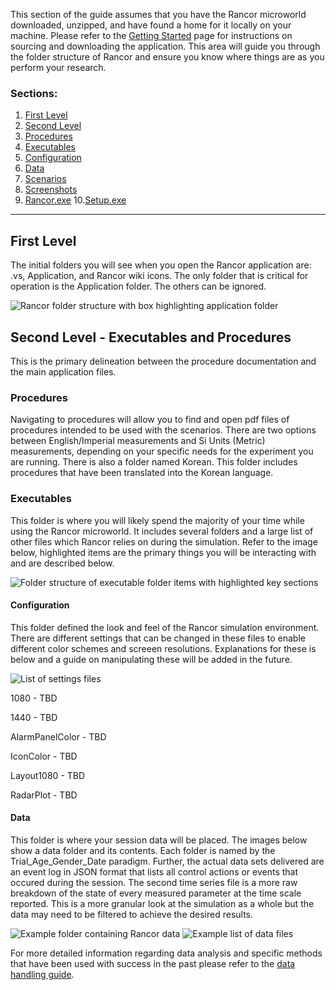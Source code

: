 This section of the guide assumes that you have the Rancor microworld downloaded, unzipped, and have found a home for it locally on your machine. Please refer to the [Getting Started](https://github.com/rogerlew/rancor-release/wiki/Getting-Started) page for instructions on sourcing and downloading the application. This area will guide you through the folder structure of Rancor and ensure you know where things are as you perform your research.

### Sections:
1. [First Level](#First-level)
2. [Second Level](#Second-Level)
3. [Procedures](#Procedures)
4. [Executables](#Executables)
5. [Configuration](#Configuration)
6. [Data](#Data)
7. [Scenarios](#Scenarios)
8. [Screenshots](#screenshots)
9. [Rancor.exe](#Rancor.exe)
10.[Setup.exe](#Setup.exe)
***


## First Level
The initial folders you will see when you open the Rancor application are: .vs, Application, and Rancor wiki icons. The only folder that is critical for operation is the Application folder. The others can be ignored.

![Rancor folder structure with box highlighting application folder](https://github.com/rogerlew/rancor-release/blob/master/Rancor_images/Rancor_top_level_folder_structure.PNG)

## Second Level - Executables and Procedures
This is the primary delineation between the procedure documentation and the main application files. 

### Procedures
Navigating to procedures will allow you to find and open pdf files of procedures intended to be used with the scenarios. There are two options between English/Imperial measurements and Si Units (Metric) measurements, depending on your specific needs for the experiment you are running. There is also a folder named Korean. This folder includes procedures that have been translated into the Korean language.

### Executables
This folder is where you will likely spend the majority of your time while using the Rancor microworld. It includes several folders and a large list of other files which Rancor relies on during the simulation. Refer to the image below, highlighted items are the primary things you will be interacting with and are described below. 

![Folder structure of executable folder items with highlighted key sections](https://github.com/rogerlew/rancor-release/blob/master/Rancor_images/Rancor_second_level_highlights.png)

#### Configuration
This folder defined the look and feel of the Rancor simulation environment. There are different settings that can be changed in these files to enable different color schemes and screeen resolutions. Explanations for these is below and a guide on manipulating these will be added in the future.

![List of settings files](https://github.com/rogerlew/rancor-release/blob/master/Rancor_images/Rancor_configuration_inifiles.PNG)

1080 - TBD

1440 - TBD

AlarmPanelColor - TBD

IconColor - TBD

Layout1080 - TBD

RadarPlot - TBD

#### Data
This folder is where your session data will be placed. The images below show a data folder and its contents. Each folder is named by the Trial_Age_Gender_Date paradigm. Further, the actual data sets delivered are an event log in JSON format that lists all control actions or events that occured during the session. The second time series file is a more raw breakdown of the state of every measured parameter at the time scale reported. This is a more granular look at the simulation as a whole but the data may need to be filtered to achieve the desired results.

![Example folder containing Rancor data](https://github.com/rogerlew/rancor-release/blob/master/Rancor_images/Rancor_data_example_folder.PNG)
![Example list of data files](https://github.com/rogerlew/rancor-release/blob/master/Rancor_images/Rancor_data_example_files.PNG)

For more detailed information regarding data analysis and specific methods that have been used with success in the past please refer to the [data handling guide](https://github.com/rogerlew/rancor-release/wiki/Handling-the-data).